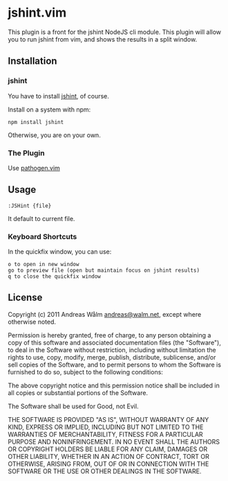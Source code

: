 # jshint.vim

This plugin is a front for the jshint NodeJS cli module.
This plugin will allow you to run jshint from vim, and shows the results in a split window.

## Installation


### jshint

You have to install [jshint](http://jshint.org/), of course.

Install on a system with npm:

    npm install jshint

Otherwise, you are on your own.

### The Plugin

Use [pathogen.vim](https://github.com/vim-scripts/pathogen.vim)


## Usage

    :JSHint {file}

It default to current file.

### Keyboard Shortcuts

In the quickfix window, you can use:

    o to open in new window
    go to preview file (open but maintain focus on jshint results)
    q to close the quickfix window



## License

Copyright (c) 2011 Andreas Wålm <andreas@walm.net>, except where otherwise 
noted.

Permission is hereby granted, free of charge, to any person obtaining a copy of
this software and associated documentation files (the "Software"), to deal in
the Software without restriction, including without limitation the rights to
use, copy, modify, merge, publish, distribute, sublicense, and/or sell copies
of the Software, and to permit persons to whom the Software is furnished to do
so, subject to the following conditions:

The above copyright notice and this permission notice shall be included in all
copies or substantial portions of the Software.

The Software shall be used for Good, not Evil.

THE SOFTWARE IS PROVIDED "AS IS", WITHOUT WARRANTY OF ANY KIND, EXPRESS OR
IMPLIED, INCLUDING BUT NOT LIMITED TO THE WARRANTIES OF MERCHANTABILITY,
FITNESS FOR A PARTICULAR PURPOSE AND NONINFRINGEMENT. IN NO EVENT SHALL THE
AUTHORS OR COPYRIGHT HOLDERS BE LIABLE FOR ANY CLAIM, DAMAGES OR OTHER
LIABILITY, WHETHER IN AN ACTION OF CONTRACT, TORT OR OTHERWISE, ARISING FROM,
OUT OF OR IN CONNECTION WITH THE SOFTWARE OR THE USE OR OTHER DEALINGS IN THE
SOFTWARE.

